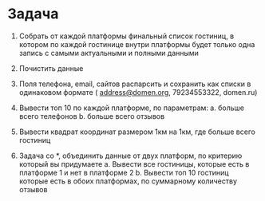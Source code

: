 # Задача
1.	Собрать от каждой платформы финальный список гостиниц, в котором по каждой гостинице внутри платформы будет только одна запись с самыми актуальными и полными данными

2.	Почистить данные

3.	Поля телефона, email, сайтов распарсить и сохранить как списки в одинаковом формате
( address@domen.org, 79234553322, domen.ru)

4.	Вывести топ 10 по каждой платформе, по параметрам:
a.	больше всего телефонов
b.	больше всего отзывов

5.	Вывести квадрат координат размером 1км на 1км, где больше всего гостиниц

6.	Задача со *, объединить данные от двух платформ, по критерию который вы придумаете
a.	Вывести все гостиницы, которые есть в платформе 1 и нет в платформе 2
b.	Вывести топ 10 гостиниц которые есть в обоих платформах, по суммарному количеству отзывов

